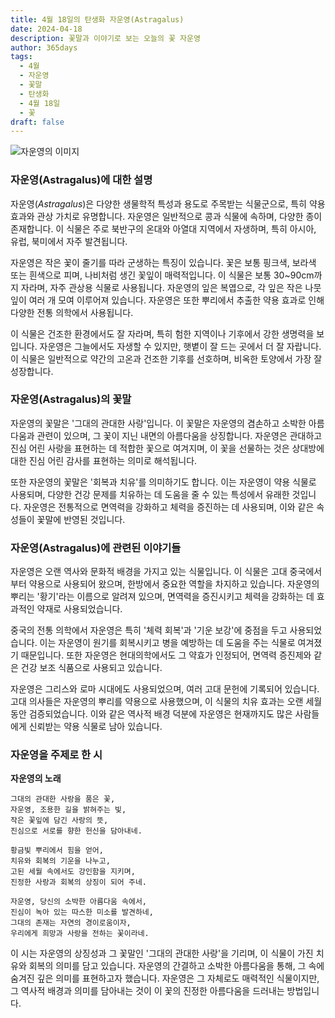 ```yaml
---
title: 4월 18일의 탄생화 자운영(Astragalus)
date: 2024-04-18
description: 꽃말과 이야기로 보는 오늘의 꽃 자운영
author: 365days
tags:
  - 4월
  - 자운영
  - 꽃말
  - 탄생화
  - 4월 18일
  - 꽃
draft: false
---
```



![자운영의 이미지](https://cdn.pixabay.com/photo/2020/05/31/17/13/astragalus-5243367_640.jpg#center#center)


### 자운영(Astragalus)에 대한 설명

자운영(*Astragalus*)은 다양한 생물학적 특성과 용도로 주목받는 식물군으로, 특히 약용 효과와 관상 가치로 유명합니다. 자운영은 일반적으로 콩과 식물에 속하며, 다양한 종이 존재합니다. 이 식물은 주로 북반구의 온대와 아열대 지역에서 자생하며, 특히 아시아, 유럽, 북미에서 자주 발견됩니다.

자운영은 작은 꽃이 줄기를 따라 군생하는 특징이 있습니다. 꽃은 보통 핑크색, 보라색 또는 흰색으로 피며, 나비처럼 생긴 꽃잎이 매력적입니다. 이 식물은 보통 30~90cm까지 자라며, 자주 관상용 식물로 사용됩니다. 자운영의 잎은 복엽으로, 각 잎은 작은 나뭇잎이 여러 개 모여 이루어져 있습니다. 자운영은 또한 뿌리에서 추출한 약용 효과로 인해 다양한 전통 의학에서 사용됩니다.

이 식물은 건조한 환경에서도 잘 자라며, 특히 험한 지역이나 기후에서 강한 생명력을 보입니다. 자운영은 그늘에서도 자생할 수 있지만, 햇볕이 잘 드는 곳에서 더 잘 자랍니다. 이 식물은 일반적으로 약간의 고온과 건조한 기후를 선호하며, 비옥한 토양에서 가장 잘 성장합니다.

### 자운영(Astragalus)의 꽃말

자운영의 꽃말은 '그대의 관대한 사랑'입니다. 이 꽃말은 자운영의 겸손하고 소박한 아름다움과 관련이 있으며, 그 꽃이 지닌 내면의 아름다움을 상징합니다. 자운영은 관대하고 진심 어린 사랑을 표현하는 데 적합한 꽃으로 여겨지며, 이 꽃을 선물하는 것은 상대방에 대한 진심 어린 감사를 표현하는 의미로 해석됩니다.

또한 자운영의 꽃말은 '회복과 치유'를 의미하기도 합니다. 이는 자운영이 약용 식물로 사용되며, 다양한 건강 문제를 치유하는 데 도움을 줄 수 있는 특성에서 유래한 것입니다. 자운영은 전통적으로 면역력을 강화하고 체력을 증진하는 데 사용되며, 이와 같은 속성들이 꽃말에 반영된 것입니다.

### 자운영(Astragalus)에 관련된 이야기들

자운영은 오랜 역사와 문화적 배경을 가지고 있는 식물입니다. 이 식물은 고대 중국에서부터 약용으로 사용되어 왔으며, 한방에서 중요한 역할을 차지하고 있습니다. 자운영의 뿌리는 '황기'라는 이름으로 알려져 있으며, 면역력을 증진시키고 체력을 강화하는 데 효과적인 약재로 사용되었습니다.

중국의 전통 의학에서 자운영은 특히 '체력 회복'과 '기운 보강'에 중점을 두고 사용되었습니다. 이는 자운영이 원기를 회복시키고 병을 예방하는 데 도움을 주는 식물로 여겨졌기 때문입니다. 또한 자운영은 현대의학에서도 그 약효가 인정되어, 면역력 증진제와 같은 건강 보조 식품으로 사용되고 있습니다.

자운영은 그리스와 로마 시대에도 사용되었으며, 여러 고대 문헌에 기록되어 있습니다. 고대 의사들은 자운영의 뿌리를 약용으로 사용했으며, 이 식물의 치유 효과는 오랜 세월 동안 검증되었습니다. 이와 같은 역사적 배경 덕분에 자운영은 현재까지도 많은 사람들에게 신뢰받는 약용 식물로 남아 있습니다.

### 자운영을 주제로 한 시

**자운영의 노래**

```
그대의 관대한 사랑을 품은 꽃,  
자운영, 조용한 길을 밝혀주는 빛,  
작은 꽃잎에 담긴 사랑의 뜻,  
진심으로 서로를 향한 헌신을 담아내네.

황금빛 뿌리에서 힘을 얻어,  
치유와 회복의 기운을 나누고,  
고된 세월 속에서도 강인함을 지키며,  
진정한 사랑과 회복의 상징이 되어 주네.

자운영, 당신의 소박한 아름다움 속에서,  
진심이 녹아 있는 따스한 미소를 발견하네,  
그대의 존재는 자연의 경이로움이자,  
우리에게 희망과 사랑을 전하는 꽃이라네.
```

이 시는 자운영의 상징성과 그 꽃말인 '그대의 관대한 사랑'을 기리며, 이 식물이 가진 치유와 회복의 의미를 담고 있습니다. 자운영의 간결하고 소박한 아름다움을 통해, 그 속에 숨겨진 깊은 의미를 표현하고자 했습니다. 자운영은 그 자체로도 매력적인 식물이지만, 그 역사적 배경과 의미를 담아내는 것이 이 꽃의 진정한 아름다움을 드러내는 방법입니다.


